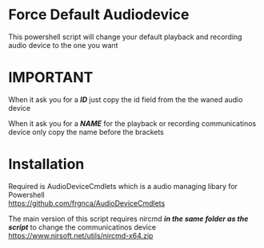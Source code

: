 # Force Default Audiodevice
This powershell script will change your default playback and recording audio device to the one you want

# IMPORTANT
When it ask you for a ***ID*** just copy the id field from the the waned audio device

When it ask you for a ***NAME*** for the playback or recording communicatinos device only copy the name before the brackets

# Installation
Required is AudioDeviceCmdlets which is a audio managing libary for Powershell  
https://github.com/frgnca/AudioDeviceCmdlets

The main version of this script requires nircmd ***in the same folder as the script*** to change the communicatinos device  
https://www.nirsoft.net/utils/nircmd-x64.zip

